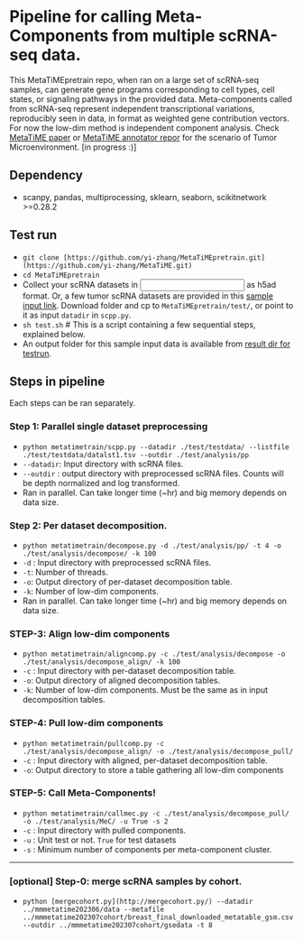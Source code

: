 
# Pipeline for calling Meta-Components from multiple scRNA-seq data.

This MetaTiMEpretrain repo, when ran on a large set of scRNA-seq samples, can generate gene programs corresponding to cell types, cell states, or signaling pathways in the provided data. Meta-components called from scRNA-seq represent independent transcriptional variations, reproducibly seen in data, in format as weighted gene contribution vectors. For now the low-dim method is independent component analysis. Check [MetaTiME paper]([https://www.nature.com/articles/s41467-023-38333-8](https://www.nature.com/articles/s41467-023-38333-8)) or [MetaTiME annotator repor]([https://github.com/yi-zhang/MetaTiME](https://github.com/yi-zhang/MetaTiME)) for the scenario of Tumor Microenvironment.
[in progress :)]

## Dependency

- scanpy, pandas, multiprocessing, sklearn, seaborn, scikitnetwork >=0.28.2

## Test run

- `git clone [https://github.com/yi-zhang/MetaTiMEpretrain.git](https://github.com/yi-zhang/MetaTiME.git)`
- `cd MetaTiMEpretrain`
- Collect your scRNA datasets in  <input dir> as h5ad format. Or, a few tumor scRNA datasets are provided in this [sample input link]([https://www.dropbox.com/scl/fo/udl7ep9juxqn79bj64vlm/h?rlkey=jzg5m9zqxmnl7ec5iaj1l8cqu&dl=0](https://www.dropbox.com/scl/fo/udl7ep9juxqn79bj64vlm/h?rlkey=jzg5m9zqxmnl7ec5iaj1l8cqu&dl=0)). Download folder and cp to `MetaTiMEpretrain/test/`, or point to it as input `datadir` in `scpp.py`.
- `sh test.sh` # This is a script containing a few sequential steps, explained below.
- An output folder for this sample input data is available from [result dir for testrun]([https://www.dropbox.com/scl/fo/udl7ep9juxqn79bj64vlm/h?rlkey=jzg5m9zqxmnl7ec5iaj1l8cqu&dl=0](https://www.dropbox.com/scl/fo/udl7ep9juxqn79bj64vlm/h?rlkey=jzg5m9zqxmnl7ec5iaj1l8cqu&dl=0)).

## Steps in pipeline

Each steps can be ran separately.

### Step 1: Parallel single dataset preprocessing

- `python metatimetrain/scpp.py --datadir ./test/testdata/ --listfile ./test/testdata/datalst1.tsv --outdir ./test/analysis/pp`
- `--datadir`: Input directory with scRNA files.
- `--outdir` : output directory with preprocessed scRNA files. Counts will be depth normalized and log transformed.
- Ran in parallel. Can take longer time (~hr) and big memory depends on data size.

### Step 2: Per dataset decomposition.

- `python metatimetrain/decompose.py -d ./test/analysis/pp/ -t 4 -o ./test/analysis/decompose/ -k 100`
- `-d` : Input directory with preprocessed scRNA files.
- `-t`: Number of threads.
- `-o`: Output directory of per-dataset decomposition table.
- `-k`: Number of low-dim components.
- Ran in parallel. Can take longer time (~hr) and big memory depends on data size.

### STEP-3: Align low-dim components

- `python metatimetrain/aligncomp.py -c ./test/analysis/decompose -o ./test/analysis/decompose_align/ -k 100`
- `-c` : Input directory with per-dataset decomposition table.
- `-o`: Output directory of aligned decomposition tables.
- `-k`: Number of low-dim components. Must be the same as in input decomposition tables.

### STEP-4: Pull low-dim components

- `python metatimetrain/pullcomp.py -c ./test/analysis/decompose_align/ -o ./test/analysis/decompose_pull/`
- `-c` : Input directory with aligned, per-dataset decomposition table.
- `-o`: Output directory to store a table gathering all low-dim components

### STEP-5: Call Meta-Components!

- `python metatimetrain/callmec.py -c ./test/analysis/decompose_pull/ -o ./test/analysis/MeC/ -u True -s 2`
- `-c` : Input directory with pulled components.
- `-u` : Unit test or not. `True`  for test datasets
- `-s` : Minimum number of components per meta-component cluster.

---

### [optional] Step-0: merge scRNA samples by cohort.

- `python [mergecohort.py](http://mergecohort.py/) --datadir ../mmmetatime202306/data --metafile ../mmmetatime202307cohort/breast_final_downloaded_metatable_gsm.csv --outdir ../mmmetatime202307cohort/gsedata -t 8`


